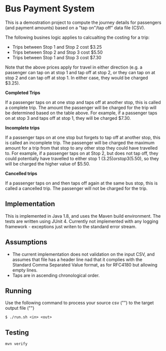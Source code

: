 # Bus Payment System

This is a demostration project to compute the journey details for passengers (and payment amounts) based on a "tap on"/tap off" data file (CSV).

The following busines logic applies to calcualting the costing for a trip:

 - Trips between Stop 1 and Stop 2 cost $3.25 
 - Trips between Stop 2 and Stop 3 cost $5.50 
 - Trips between Stop 1 and Stop 3 cost $7.30

Note that the above prices apply for travel in either direction (e.g. a passenger can tap on at stop 1 and tap off at stop 2, or they can tap on at stop 2 and can tap off at stop 1. In either case, they would be charged $3.25).

**Completed Trips**

If a passenger taps on at one stop and taps off at another stop, this is called a complete trip. The amount the passenger will be charged for the trip will be determined based on the table above. For example, if a passenger taps on at stop 3 and taps off at stop 1, they will be charged $7.30.

**Incomplete trips**

If a passenger taps on at one stop but forgets to tap off at another stop, this is called an incomplete trip. The passenger will be charged the maximum amount for a trip from that stop to any other stop they could have travelled to. For example, if a passenger taps on at Stop 2, but does not tap off, they could potentially have travelled to either stop 1 ($3.25) or stop 3 ($5.50), so they will be charged the higher value of $5.50.

**Cancelled trips**

If a passenger taps on and then taps off again at the same bus stop, this is called a cancelled trip. The passenger will not be charged for the trip.

## Implementation

This is implemented in Java 1.8, and uses the Maven build environment.
The tests are written using JUnit 4.
Currently not implemented with any logging framework - exceptions just writen to the standard error stream.
 
## Assumptions 

 - The current implementation does not validation on the input CSV, and assumes that file has a header line nad that it complies with the Standard Comma Separated Value format, as for RFC4180 but allowing empty lines.
 - Taps are in ascending chronological order. 

## Running

Use the following command to process your source csv ("<in>") to the target output file ("<out>")

    $ ./run.sh <in> <out>


## Testing

    mvn verify